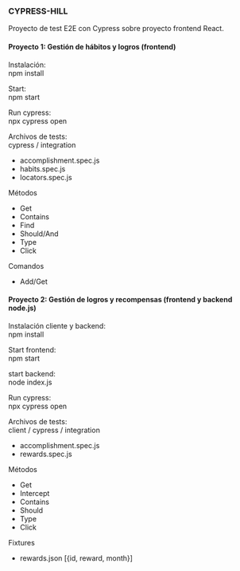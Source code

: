 ### CYPRESS-HILL

Proyecto de test E2E con Cypress sobre proyecto frontend React.
#### Proyecto 1: Gestión de hábitos y logros (frontend)

Instalación:  
  npm install

Start:  
  npm start 

Run cypress:  
  npx cypress open  

Archivos de tests:  
cypress / integration
  - accomplishment.spec.js  
  - habits.spec.js  
  - locators.spec.js  

Métodos
  - Get
  - Contains
  - Find
  - Should/And
  - Type
  - Click

Comandos
  - Add/Get
  
#### Proyecto 2: Gestión de logros y recompensas (frontend y backend node.js)

Instalación cliente y backend:  
  npm install

Start frontend:  
  npm start 

start backend:  
  node index.js

Run cypress:  
  npx cypress open  

Archivos de tests:  
client / cypress / integration
  - accomplishment.spec.js  
  - rewards.spec.js  

Métodos
  - Get
  - Intercept
  - Contains
  - Should
  - Type
  - Click

Fixtures
  - rewards.json
    [{id, reward, month}]